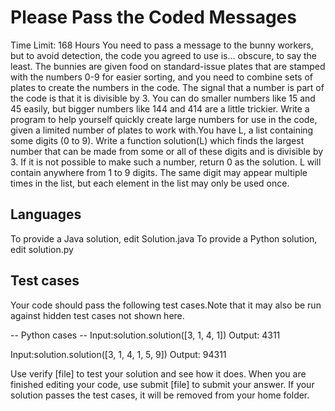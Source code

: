 # Please Pass the Coded Messages
Time Limit: 168 Hours
You need to pass a message to the bunny workers, but to avoid detection, the code you agreed to use is... obscure, to say the least. The bunnies are given food on standard-issue plates that are stamped with the numbers 0-9 for easier sorting, and you need to combine sets of plates to create the numbers in the code. The signal that a number is part of the code is that it is divisible by 3. You can do smaller numbers like 15 and 45 easily, but bigger numbers like 144 and 414 are a little trickier. Write a program to help yourself quickly create large numbers for use in the code, given a limited number of plates to work with.You have L, a list containing some digits (0 to 9). Write a function solution(L) which finds the largest number that can be made from some or all of these digits and is divisible by 3. If it is not possible to make such a number, return 0 as the solution. L will contain anywhere from 1 to 9 digits.  The same digit may appear multiple times in the list, but each element in the list may only be used once.

## Languages
To provide a Java solution, edit Solution.java
To provide a Python solution, edit solution.py

## Test cases
Your code should pass the following test cases.Note that it may also be run against hidden test cases not shown here.


-- Python cases --
Input:solution.solution([3, 1, 4, 1])
Output:    4311

Input:solution.solution([3, 1, 4, 1, 5, 9])
Output:    94311

Use verify [file] to test your solution and see how it does.
When you are finished editing your code, use submit [file] to submit your answer.
If your solution passes the test cases, it will be removed from your home folder.